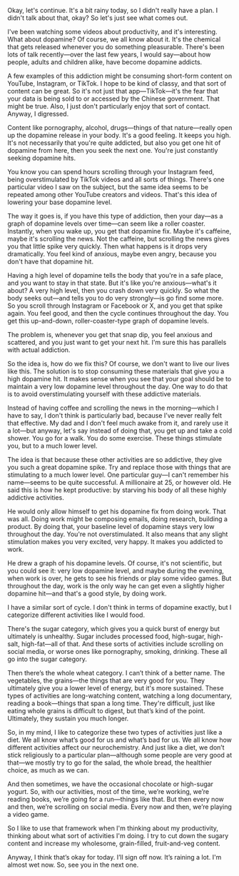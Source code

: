 Okay, let's continue. It's a bit rainy today, so I didn't really have a plan. I didn't talk about that, okay? So let's just see what comes out.

I've been watching some videos about productivity, and it's interesting. What about dopamine? Of course, we all know about it. It's the chemical that gets released whenever you do something pleasurable. There's been lots of talk recently—over the last few years, I would say—about how people, adults and children alike, have become dopamine addicts.

A few examples of this addiction might be consuming short-form content on YouTube, Instagram, or TikTok. I hope to be kind of classy, and that sort of content can be great. So it's not just that app—TikTok—it's the fear that your data is being sold to or accessed by the Chinese government. That might be true. Also, I just don't particularly enjoy that sort of contact. Anyway, I digressed.

Content like pornography, alcohol, drugs—things of that nature—really open up the dopamine release in your body. It's a good feeling. It keeps you high. It's not necessarily that you're quite addicted, but also you get one hit of dopamine from here, then you seek the next one. You're just constantly seeking dopamine hits.

You know you can spend hours scrolling through your Instagram feed, being overstimulated by TikTok videos and all sorts of things. There's one particular video I saw on the subject, but the same idea seems to be repeated among other YouTube creators and videos. That's this idea of lowering your base dopamine level.

The way it goes is, if you have this type of addiction, then your day—as a graph of dopamine levels over time—can seem like a roller coaster. Instantly, when you wake up, you get that dopamine fix. Maybe it's caffeine, maybe it's scrolling the news. Not the caffeine, but scrolling the news gives you that little spike very quickly. Then what happens is it drops very dramatically. You feel kind of anxious, maybe even angry, because you don't have that dopamine hit.

Having a high level of dopamine tells the body that you're in a safe place, and you want to stay in that state. But it's like you're anxious—what's it about? A very high level, then you crash down very quickly. So what the body seeks out—and tells you to do very strongly—is go find some more. So you scroll through Instagram or Facebook or X, and you get that spike again. You feel good, and then the cycle continues throughout the day. You get this up-and-down, roller-coaster-type graph of dopamine levels.

The problem is, whenever you get that snap dip, you feel anxious and scattered, and you just want to get your next hit. I'm sure this has parallels with actual addiction.

So the idea is, how do we fix this? Of course, we don't want to live our lives like this. The solution is to stop consuming these materials that give you a high dopamine hit. It makes sense when you see that your goal should be to maintain a very low dopamine level throughout the day. One way to do that is to avoid overstimulating yourself with these addictive materials.

Instead of having coffee and scrolling the news in the morning—which I have to say, I don't think is particularly bad, because I’ve never really felt that effective. My dad and I don't feel much awake from it, and rarely use it a lot—but anyway, let's say instead of doing that, you get up and take a cold shower. You go for a walk. You do some exercise. These things stimulate you, but to a much lower level.

The idea is that because these other activities are so addictive, they give you such a great dopamine spike. Try and replace those with things that are stimulating to a much lower level. One particular guy—I can't remember his name—seems to be quite successful. A millionaire at 25, or however old. He said this is how he kept productive: by starving his body of all these highly addictive activities.

He would only allow himself to get his dopamine fix from doing work. That was all. Doing work might be composing emails, doing research, building a product. By doing that, your baseline level of dopamine stays very low throughout the day. You're not overstimulated. It also means that any slight stimulation makes you very excited, very happy. It makes you addicted to work.

He drew a graph of his dopamine levels. Of course, it's not scientific, but you could see it: very low dopamine level, and maybe during the evening, when work is over, he gets to see his friends or play some video games. But throughout the day, work is the only way he can get even a slightly higher dopamine hit—and that's a good style, by doing work.

I have a similar sort of cycle. I don't think in terms of dopamine exactly, but I categorize different activities like I would food.

There's the sugar category, which gives you a quick burst of energy but ultimately is unhealthy. Sugar includes processed food, high-sugar, high-salt, high-fat—all of that. And these sorts of activities include scrolling on social media, or worse ones like pornography, smoking, drinking. These all go into the sugar category.

Then there’s the whole wheat category. I can’t think of a better name. The vegetables, the grains—the things that are very good for you. They ultimately give you a lower level of energy, but it's more sustained. These types of activities are long-watching content, watching a long documentary, reading a book—things that span a long time. They're difficult, just like eating whole grains is difficult to digest, but that’s kind of the point. Ultimately, they sustain you much longer.

So, in my mind, I like to categorize these two types of activities just like a diet. We all know what’s good for us and what’s bad for us. We all know how different activities affect our neurochemistry. And just like a diet, we don’t stick religiously to a particular plan—although some people are very good at that—we mostly try to go for the salad, the whole bread, the healthier choice, as much as we can.

And then sometimes, we have the occasional chocolate or high-sugar yogurt. So, with our activities, most of the time, we’re working, we’re reading books, we’re going for a run—things like that. But then every now and then, we’re scrolling on social media. Every now and then, we’re playing a video game.

So I like to use that framework when I'm thinking about my productivity, thinking about what sort of activities I'm doing. I try to cut down the sugary content and increase my wholesome, grain-filled, fruit-and-veg content.

Anyway, I think that’s okay for today. I’ll sign off now. It’s raining a lot. I'm almost wet now. So, see you in the next one.
